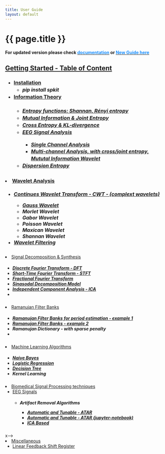 ```yaml
---
title: User Guide
layout: default
---
```


# {{ page.title }}

<!--
You can use HTML elements in Markdown, such as the comment element, and they won't
be affected by a markdown parser. However, if you create an HTML element in your
markdown file, you cannot use markdown syntax within that element's contents.
-->

<div id="index-grid-full" class="section group">
  <div class="index-paragraph docutils container"><p> <strong> For updated version please check <a href="https://spkit.readthedocs.io/en/latest/" target="_blank"><font color="DodgerBlue">documentation</font></a> or  <a href="https://spkit.github.io/guide" target="_blank"><font color="DodgerBlue">New Guide here</font></a></strong></p></div>
</div>


<div id="index-grid-half" class="section group">
<h2 style="text-align:left;"><u>Getting Started - Table of Content</u></h2>
<h3 style="text-align:left;">
<ul class="simple" style="line-height:1.4;">
 
<li><a href="https://spkit.readthedocs.io/en/latest/installation.html" target="_blank">Installation</a>
 <ul class="simple"><li><i><font size="3">pip install spkit</font></i></li></ul></li>
  
 <li><a href="https://spkit.readthedocs.io/en/latest/informationtheory.html#information-theory-for-real-valued-signals" target="_blank">Information Theory</a>
 <h5 style="text-align:left;">
 <ul class="simple">
<li><a href="https://spkit.readthedocs.io/en/latest/informationtheory.html#entropy-of-real-valued-signal" target="_blank">Entropy functions: Shannan, Rényi entropy</a></li>
<li><a href="https://spkit.readthedocs.io/en/latest/informationtheory.html#mutual-information-joint-entropy" target="_blank">Mutual Information & Joint Entropy</a></li>
<li><a href="https://spkit.readthedocs.io/en/latest/informationtheory.html#cross-entropy-kullbackleibler-divergence" target="_blank">Cross Entropy & KL-divergence</a></li>
<li><a href="https://spkit.readthedocs.io/en/latest/informationtheory.html#eeg-signal" target="_blank">EEG Signal Analysis</a></li>
<ul class="simple">
<li><a href="https://spkit.readthedocs.io/en/latest/informationtheory.html#single-channel" target="_blank"><font size="3">Single Channel Analysis</font></a></li>
<li><a href="https://spkit.readthedocs.io/en/latest/informationtheory.html#multi-channels-cross" target="_blank"><font size="3">Multi-channel Analysis, with cross/joint entropy, Mututal Information Wavelet</font></a></li>
 </ul>
<li><a href="https://spkit.readthedocs.io/en/latest/dispersion_entropy.html" target="_blank">Dispersion Entropy</a></li>
 </h5>  
 </ul>
 </li>
 
  
  
  <li><a href="#">Wavelet Analysis</a>
    <h5 style="text-align:left;">
    <ul class="simple">
    <li><a href="https://spkit.readthedocs.io/en/latest/cwt.html" target="_blank">Continues Wavelet Transform - CWT - (complext wavelets)</a></li>
      <ul class="simple">
        <li><a href="https://spkit.readthedocs.io/en/latest/cwt.html#gauss-wavelet" target="_blank"><font size="3">Gauss Wavelet</font></a></li>
        <li><a><font size="3">Morlet Wavelet</font></a></li>
        <li><a><font size="3">Gabor Wavelet</font></a></li>
        <li><a><font size="3">Poisson Wavelet</font></a></li>
        <li><a><font size="3">Maxican Wavelet</font></a></li>
        <li><a><font size="3">Shannan Wavelet</font></a></li>
        </ul>
    <li><a href="https://spkit.github.io/examples/wfilter" target="_blank">Wavelet Filtering</a></li>
    </ul></li>
    </h5>
  <li><a href="#">Signal Decomposition & Synthesis</a>
    <h5 style="text-align:left;">
    <ul class="simple">
    <li><a href="https://spkit.readthedocs.io/en/latest/analysis_synthesis_models.html#dft-analysis-and-synthesis" target="_blank">Discrete Fourier Transform  - DFT</a></li>
    <li><a href="https://spkit.readthedocs.io/en/latest/analysis_synthesis_models.html#stft-analysis-and-synthesis" target="_blank">Short-Time Fourier Transform - STFT</a></li>
    <li><a href="https://nbviewer.org/github/Nikeshbajaj/Notebooks/blob/master/spkit/SP/FRFT_demo_sine.ipynb" target="_blank">Fractional Fourier Transform</a></li>
    <li><a href="https://nbviewer.org/github/Nikeshbajaj/Notebooks/blob/master/spkit/SP/Sinasodal_Model_AnalysisSynthesis.ipynb" target="_blank">Sinasodal Decomposition Model</a></li>
    <li><a href="https://spkit.readthedocs.io/en/latest/ica.html" target="_blank">Independent Component Analysis - ICA</a></li>
    <!--<li><a>Principal Component Analysis, Singular Value Decomposition</a></li>-->
    <li><a href="" target="_blank"></a></li>
    </ul></li>
  </h5>
  
  <li><a href="https://spkit.github.io/guide/notebooks/Ramanujan_Filter_Banks_for_Period_Estimation_Demo_examples.html">Ramanujan Filter Banks</a>
    <h5 style="text-align:left;">
    <ul class="simple">
    <li><a href="https://nbviewer.org/github/Nikeshbajaj/Notebooks/blob/master/spkit/SP/Ramanujan_Filter_Banks_for_Period_Estimation_Demo_examples.ipynb" target="_blank">Ramanujan Filter Banks for period estimation - example 1</a></li>
    <li><a href="https://nbviewer.org/github/Nikeshbajaj/Notebooks/blob/master/spkit/SP/Ramanujan_Filter_Banks_for_Period_Estimation_from_signal.ipynb" target="_blank">Ramanujan Filter Banks  - example 2</a></li>
    <li><a href="https://nbviewer.org/github/Nikeshbajaj/Notebooks/blob/master/spkit/SP/Ramanujan_Filter_Banks_for_Period_Estimation_with_sparse_penalty.ipynb" target="_blank"></a>Ramanujan Dictionary - with sparse penalty</li>
    <li><a href="" target="_blank"></a></li>
    </ul></li>
  
  <li><a href="https://spkit.readthedocs.io/en/latest/machinelearning.html" target="_blank">Machine Learning Algorithms</a>
    <h5 style="text-align:left;">
    <ul class="simple">
    <li><a href="https://spkit.readthedocs.io/en/latest/machinelearning.html#naive-bayes" target="_blank">Naive Bayes</a></li>
    <li><a href="https://spkit.readthedocs.io/en/latest/machinelearning.html#logistic-regression" target="_blank">Logistic Regression</a></li>
    <li><a href="https://spkit.readthedocs.io/en/latest/machinelearning.html#decision-trees" target="_blank">Decision Tree</a></li>
    <li><a>Kernel Learning</a></li>
    </ul></li>
  </h5>
  
  <li><a href="#">Biomedical Signal Processing techniques</a>
    <ul class="simple">
    <li><a href="#">EEG Signals</a>
      <h5 style="text-align:left;">
      <ul class="simple">
      <li><a>Artifact Removal Algorithms</a></li>
        <ul class="simple">
        <li><a href="https://spkit.github.io/guide/notebooks/ATAR_Algorithm_EEG_Artifact_Removal.html" target="_blank">Automatic and Tunable -  ATAR </a></li>
        <li><a href="https://nbviewer.org/github/Nikeshbajaj/Notebooks/blob/master/spkit/SP/ATAR_Algorithm_EEG_Artifact_Removal.ipynb" target="_blank">Automatic and Tunable -  ATAR (jupyter-notebook)</a></li>
        <li><a href="https://nbviewer.org/github/Nikeshbajaj/Notebooks/blob/master/spkit/SP/ICA_based_Artifact_Removal.ipynb" target="_blank">ICA Based</a></li>
        </ul></li>
      <!--<li><a>Wavelet Analysis</a></li>-->
      </ul></li>
      </h5>
      <!--<li><a href="#">GSR</a>
      <ul class="simple">
      <li><a>Phasic and tonic deomposition</a></li>
      <li><a>Wavelet Analysis</a></li>
      </ul>
      </li>-->
    </ul></li>
  x-->
  
  <li><a href="#">Miscellaneous</a>
    <ul class="simple">
    <li><a href="https://spkit.readthedocs.io/en/latest/pylfsr.html" target="_blank">Linear Feedback Shift Register</a></li>
    </ul></li>
</ul>
</h3>
</div>
<div id="index-grid-full" class="section group"></div>
